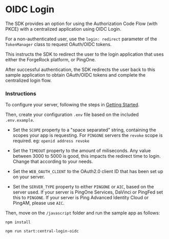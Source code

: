 # OIDC Login

The SDK provides an option for using the Authorization Code Flow
(with PKCE) with a centralized application using OIDC Login. 

For a non-authenticated user, use the `login: redirect` parameter of the `TokenManager` class to request OAuth/OIDC tokens. 

This instructs the SDK to redirect the user to the login application that uses either the ForgeRock platform, or PingOne. 

After successful authentication, the SDK redirects the user back to this sample application to obtain OAuth/OIDC tokens and complete the centralized login flow.

### Instructions

To configure your server, following the steps in [Getting Started](https://docs.pingidentity.com/sdks/latest/sdks/getting-started.html).

Then, create your configuration `.env` file based on the included `.env.example`.

- Set the `SCOPE` property to a "space separated" string, containing the scopes your app is requesting. For `PINGONE` servers the `revoke` scope is required. eg: `openid address revoke`
- Set the `TIMEOUT` property to the amount of miliseconds. Any value between 3000 to 5000 is good, this impacts the redirect time to login. Change that according to your needs.
- Set the `WEB_OAUTH_CLIENT` to the OAuth2.0 client ID that has been set up on your server.

- Set the `SERVER_TYPE` property to either `PINGONE` or `AIC`, based on the server used. If your server is PingOne Services, DaVinci or PingFed set this to `PINGONE`. If your server is Ping Advanced Identity Cloud or PingAM, please use `AIC`.


Then, move on the `/javascript` folder and run the sample app as follows:
```
npm install 

npm run start:central-login-oidc

``` 
